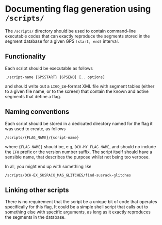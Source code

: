 # Documenting flag generation using `/scripts/`

The `/scripts/` directory should be used to contain command-line executable codes that can exactly reproduce the segments stored in the segment database for a given GPS `[start, end)` interval.

## Functionality

Each script should be executable as follows

```
./script-name {GPSSTART} {GPSEND} [.. options]
```

and should write out a `LIGO_LW`-format XML file with segment tables (either to a given file name, or to the screen) that contain the known and active segments that define a flag.

## Naming conventions

Each script should be stored in a dedicated directory named for the flag it was used to create, as follows

```
/scripts/{FLAG_NAME}/{script-name}
```

where `{FLAG_NAME}` should be, e.g, `DCH-MY_FLAG_NAME`, and should no include the `IFO` prefix or the version number suffix. The script itself should have a sensible name, that describes the purpose whilst not being too verbose.

In all, you might end up with something like

```
/scripts/DCH-EX_SUSRACK_MAG_GLITCHES/find-susrack-glitches
```

## Linking other scripts

There is no requirement that the script be a unique bit of code that operates specifically for this flag, It could be a simple shell script that calls out to something else with specific arguments, as long as it exactly reproduces the segments in the database.
